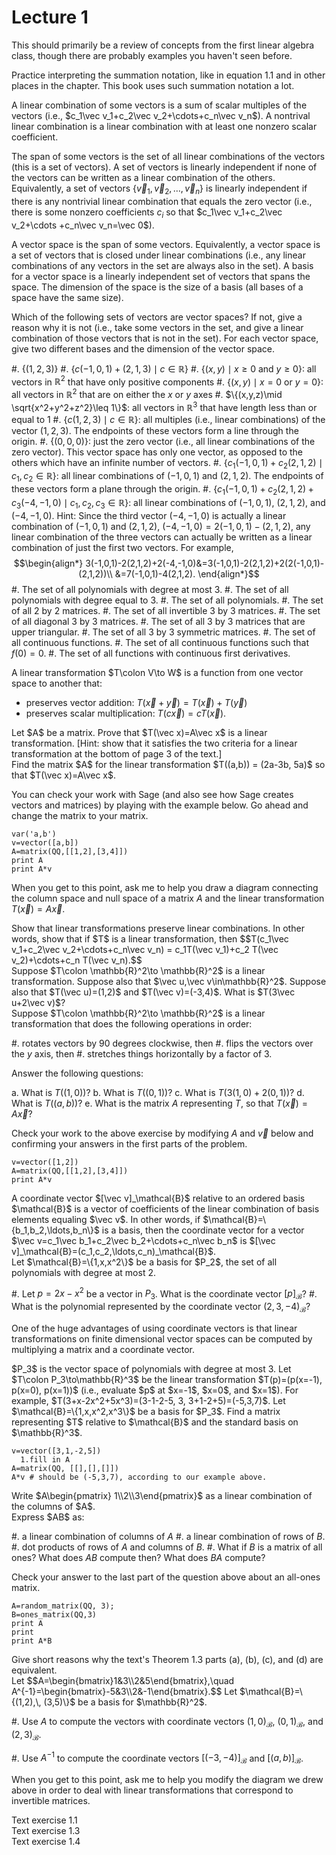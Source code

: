 # Lecture 1

This should primarily be a review of concepts from the first linear
algebra class, though there are probably examples you haven't seen
before.

Practice interpreting the summation notation, like in equation 1.1 and
in other places in the chapter.  This book uses such summation
notation a lot.

<div class="definition">A <span class="term">linear combination</span>
of some vectors is a sum of scalar multiples of the vectors (i.e., $c_1\vec
v_1+c_2\vec v_2+\cdots+c_n\vec v_n$).  A <span class="term">nontrival
linear combination</span> is a linear combination with at least one
nonzero scalar coefficient.

The <span class="term">span</span> of some vectors is the set of all
linear combinations of the vectors (this is a set of vectors).  A set
of vectors is <span class="term">linearly independent</span> if none
of the vectors can be written as a linear combination of the others.
Equivalently, a set of vectors $\{\vec v_1, \vec v_2, \ldots, \vec
v_n\}$ is <span class="term">linearly independent</span> if there is
any nontrivial linear combination that equals the zero vector (i.e.,
there is some nonzero coefficients $c_i$ so that $c_1\vec v_1+c_2\vec
v_2+\cdots +c_n\vec v_n=\vec 0$).

A <span class="term">vector space</span> is the span of some vectors.
Equivalently, a <span class="term">vector space</span> is a set of
vectors that is closed under linear combinations (i.e., any linear
combinations of any vectors in the set are always also in the set).  A <span
class="term">basis</span> for a vector space is a linearly independent
set of vectors that spans the space.  The <span
class="term">dimension</span> of the space is the size of a basis (all
bases of a space have the same size).  </div>

<div class="exercise"> Which of the following sets of vectors are
vector spaces?  If not, give a reason why it is not (i.e., take some
vectors in the set, and give a linear combination of those vectors
that is not in the set).  For each vector space, give two different
bases and the dimension of the vector space.

  #. $\{ (1,2,3)\}$
  #. $\{c(-1,0,1)+(2,1,3)\mid c\in\mathbb{R}\}$
  #. $\{(x,y) \mid x\geq 0 \text{ and } y\geq 0\}$: all vectors in $\mathbb{R}^2$ that have only positive components
  #. $\{(x,y)\mid x=0 \text{ or } y=0\}$: all vectors in $\mathbb{R}^2$ that are on either the $x$ or $y$ axes
  #. $\{(x,y,z)\mid \sqrt{x^2+y^2+z^2}\leq 1\}$: all vectors in
    $\mathbb{R}^3$ that have length less than or equal to 1
  #.  $\{c(1,2,3) \mid c\in\mathbb{R}\}$: all multiples (i.e., linear combinations) of the vector $(1,2,3)$.  The endpoints of these vectors form a line through the origin.
  #. $\{(0,0,0)\}$: just the zero vector (i.e., all linear combinations of the zero vector).  This vector space has only one vector, as opposed to the others which have an infinite number of vectors.
  #. $\{c_1(-1,0,1)+c_2(2,1,2) \mid c_1,c_2\in\mathbb{R}\}$: all linear combinations of $(-1,0,1)$ and $(2,1,2)$. The endpoints of these vectors form a plane through the origin.
  #. $\{c_1(-1,0,1)+c_2(2,1,2)+c_3(-4,-1,0) \mid
  c_1,c_2,c_3\in\mathbb{R}\}$: all linear combinations of $(-1,0,1)$,
  $(2,1,2)$, and $(-4,-1,0)$.  Hint: Since the third vector $(-4,-1,0)$ is actually a linear combination of $(-1,0,1)$ and $(2,1,2)$, $(-4,-1,0)=2(-1,0,1)-(2,1,2)$, any linear combination of the three vectors can actually be written as a linear combination of just the first two vectors.  For example, 
$$\begin{align*}
3(-1,0,1)-2(2,1,2)+2(-4,-1,0)&=3(-1,0,1)-2(2,1,2)+2(2(-1,0,1)-(2,1,2))\\
&=7(-1,0,1)-4(2,1,2).
\end{align*}$$
  #. The set of all polynomials with degree at most 3.
  #. The set of all polynomials with degree equal to 3.
  #. The set of all polynomials.
  #. The set of all 2 by 2 matrices.
  #. The set of all invertible 3 by 3 matrices.
  #. The set of all diagonal 3 by 3 matrices.
  #. The set of all 3 by 3 matrices that are upper triangular.
  #. The set of all 3 by 3 symmetric matrices.
  #. The set of all continuous functions.
  #. The set of all continuous functions such that $f(0)=0$.
  #. The set of all functions with continuous first derivatives.

</div>

<div class="definition">A linear transformation $T\colon V\to W$ is a function from one
vector space to another that:

  * preserves vector addition: $T(\vec x+\vec y) = T(\vec x)+T(\vec
    y)$
  * preserves scalar multiplication: $T(c\vec x) = cT(\vec x)$.
  
</div>

<div class="exercise">
    Let $A$ be a matrix.  Prove that $T(\vec x)=A\vec x$ is a linear
    transformation.
    [Hint: show that it satisfies the two criteria for a linear transformation at the bottom of page 3 of the text.]
</div>

<div class="exercise">
Find the matrix $A$ for the linear transformation $T((a,b)) = (2a-3b, 5a)$ so that $T(\vec x)=A\vec x$.
</div>


You can check your work with Sage (and also see how Sage creates
vectors and matrices) by playing with the example below.  Go ahead and
change the matrix to your matrix.

<div class="asagecell">

```
var('a,b')
v=vector([a,b])
A=matrix(QQ,[[1,2],[3,4]])
print A
print A*v
```

</div>

When you get to this point, ask me to help you draw a diagram
connecting the column space and null space of a matrix $A$ and the
linear transformation $T(\vec x)=A\vec x$.

<div class="exercise">
Show that linear transformations preserve linear combinations.  In other words, show that if $T$ is a linear transformation, then 
$$T(c_1\vec v_1+c_2\vec v_2+\cdots+c_n\vec v_n) = c_1T(\vec v_1)+c_2 T(\vec v_2)+\cdots+c_n T(\vec v_n).$$
</div>

<div class="exercise"> Suppose $T\colon \mathbb{R}^2\to \mathbb{R}^2$
is a linear transformation.  Suppose also that $\vec u,\vec
v\in\mathbb{R}^2$.  Suppose also that $T(\vec u)=(1,2)$ and $T(\vec
v)=(-3,4)$.  What is $T(3\vec u+2\vec v)$?  </div>

<div class="exercise">
Suppose $T\colon \mathbb{R}^2\to \mathbb{R}^2$ is a linear transformation that does the following operations in order:

#. rotates vectors by 90 degrees clockwise, then
#. flips the vectors over the $y$ axis, then
#. stretches things horizontally by a factor of 3.

Answer the following questions:

a. What is $T((1,0))$?
b. What is $T((0,1))$?
c. What is $T(3(1,0)+2(0,1))$?
d. What is $T((a,b))$?
e. What is the matrix $A$ representing $T$, so that $T(\vec x)=A\vec x$?

</div>

Check your work to the above exercise by modifying $A$ and $\vec v$
below and confirming your answers in the first parts of the problem.

<div class="asagecell">

```
v=vector([1,2])
A=matrix(QQ,[[1,2],[3,4]])
print A*v
```

</div>

<div class="definition"> A <span class="term">coordinate vector</span>
$[\vec v]_\mathcal{B}$ relative to an ordered basis $\mathcal{B}$ is a
vector of coefficients of the linear combination of basis elements
equaling $\vec v$.  In other words, if
$\mathcal{B}=\{b_1,b_2,\ldots,b_n\}$ is a basis, then the coordinate
vector for a vector $\vec v=c_1\vec b_1+c_2\vec b_2+\cdots+c_n\vec
b_n$ is $[\vec v]_\mathcal{B}=(c_1,c_2,\ldots,c_n)_\mathcal{B}$.  </div>

<div class="exercise"> Let $\mathcal{B}=\{1,x,x^2\}$ be a basis for
$P_2$, the set of all polynomials with degree at most 2.  

#. Let
$p=2x-x^2$ be a vector in $P_3$.  What is the
coordinate vector $[p]_\mathcal{B}$?
#. What is the polynomial represented by the coordinate vector $(2,3,-4)_\mathcal{B}$?

</div>


One of the huge advantages of using coordinate vectors is that linear
transformations on finite dimensional vector spaces can be computed by
multiplying a matrix and a coordinate vector.

<div class="exercise">
$P_3$ is the vector space of polynomials with degree at most 3.  Let $T\colon P_3\to\mathbb{R}^3$ be the linear transformation $T(p)=(p(x=-1), p(x=0), p(x=1))$ (i.e., evaluate $p$ at $x=-1$, $x=0$, and $x=1$).  For example, $T(3+x-2x^2+5x^3)=(3-1-2-5, 3, 3+1-2+5)=(-5,3,7)$.  Let $\mathcal{B}=\{1,x,x^2,x^3\}$ be a basis for $P_3$.  Find a matrix representing $T$ relative to $\mathcal{B}$ and the standard basis on $\mathbb{R}^3$.
</div>

<div class="asagecell">

```
v=vector([3,1,-2,5])
  1.fill in A
A=matrix(QQ, [[],[],[]])
A*v # should be (-5,3,7), according to our example above.
```

</div>

<div class="exercise">
Write $A\begin{pmatrix} 1\\2\\3\end{pmatrix}$ as a linear combination of the columns of $A$.
</div>

<div class="exercise">
Express $AB$ as:

#. a linear combination of columns of $A$
#. a linear combination of rows of $B$.
#. dot products of rows of $A$ and columns of $B$.
#. What if $B$ is a matrix of all ones?  What does $AB$ compute then?  What does $BA$ compute?

</div>
Check your answer to the last part of the question above about an
all-ones matrix.

<div class="asagecell">

```
A=random_matrix(QQ, 3);
B=ones_matrix(QQ,3)
print A
print
print A*B
```

</div>

    
    
<div class="exercise">
Give short reasons why the text's Theorem 1.3 parts (a), (b), (c), and (d) are equivalent.
</div>

<div class="exercise">
Let $$A=\begin{bmatrix}1&3\\2&5\end{bmatrix},\quad
A^{-1}=\begin{bmatrix}-5&3\\2&-1\end{bmatrix}.$$
Let $\mathcal{B}=\{(1,2),\, (3,5)\}$ be a basis for $\mathbb{R}^2$.

#. Use $A$ to compute the vectors with coordinate vectors
 $(1,0)_\mathcal{B}$, $(0,1)_\mathcal{B}$,
 and $(2,3)_\mathcal{B}$.

#. Use $A^{-1}$ to compute the coordinate vectors
$[(-3,-4)]_\mathcal{B}$ and $[(a,b)]_\mathcal{B}$.

</div>

When you get to this point, ask me to help you modify the diagram we
drew above in order to deal with linear transformations that
correspond to invertible matrices.

<div class="exercise">
Text exercise 1.1
</div>

<div class="exercise">
Text exercise 1.3
</div>

<div class="exercise">
Text exercise 1.4
</div>

